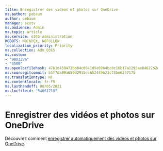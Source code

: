 ```yaml
---
title: Enregistrer des vidéos et photos sur OneDrive
ms.author: pebaum
author: pebaum
manager: scotv
ms.audience: Admin
ms.topic: article
ms.service: o365-administration
ROBOTS: NOINDEX, NOFOLLOW
localization_priority: Priority
ms.collection: Adm_O365
ms.custom:
- "9002296"
- "4580"
ms.openlocfilehash: 47b1d459472bb04c0941d9e09b4bc0c16b17a1292ae84622b2e050103a49789a
ms.sourcegitcommit: b5f7da89a650d2915dc652449623c78be6247175
ms.translationtype: HT
ms.contentlocale: fr-FR
ms.lasthandoff: 08/05/2021
ms.locfileid: "54061718"
---
```

# <a name="save-videos-and-photos-to-onedrive"></a>Enregistrer des vidéos et photos sur OneDrive

Découvrez comment [enregistrer automatiquement des vidéos et photos sur OneDrive](https://support.office.com/article/Save-photos-and-videos-to-OneDrive-automatically-42a0202d-c944-4ebc-bb17-32d0082226f8).
